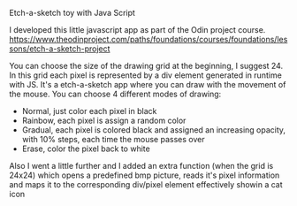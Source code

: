 Etch-a-sketch toy with Java Script

I developed this little javascript app as part of the Odin project course. 
https://www.theodinproject.com/paths/foundations/courses/foundations/lessons/etch-a-sketch-project

You can choose the size of the drawing grid at the beginning, I suggest 24. In this grid each pixel is represented by a div element generated in runtime with JS.
It's a etch-a-sketch app where you can draw with the movement of the mouse. You can choose 4 different modes of drawing: 
- Normal, just color each pixel in black
- Rainbow, each pixel is assign a random color
- Gradual, each pixel is colored black and assigned an increasing opacity, with 10% steps, each time the mouse passes over
- Erase, color the pixel back to white

Also I went a little further and I added an extra function (when the grid is 24x24) which opens a predefined bmp picture, reads it's pixel information and maps it to the corresponding div/pixel element effectively showin a cat icon
